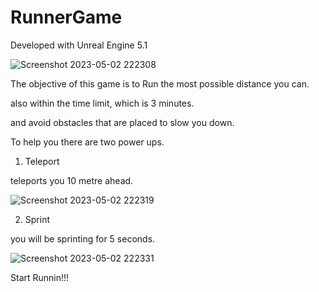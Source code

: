 # RunnerGame

Developed with Unreal Engine 5.1

![Screenshot 2023-05-02 222308](https://user-images.githubusercontent.com/83279100/235733632-aefcfd42-1ad6-4b60-a1e4-05f51008408f.png)

The objective of this game is to Run the most possible distance you can.

also within the time limit, which is 3 minutes.

and avoid obstacles that are placed to slow you down.

To help you there are two power ups.

1. Teleport

teleports you 10 metre ahead.

![Screenshot 2023-05-02 222319](https://user-images.githubusercontent.com/83279100/235733685-c660c849-2825-4f1c-9f31-cdf6b9f21d29.png)

2. Sprint

you will be sprinting for 5 seconds.

![Screenshot 2023-05-02 222331](https://user-images.githubusercontent.com/83279100/235733705-9426f557-1ed7-472e-91f8-07526c41de38.png)

Start Runnin!!!
